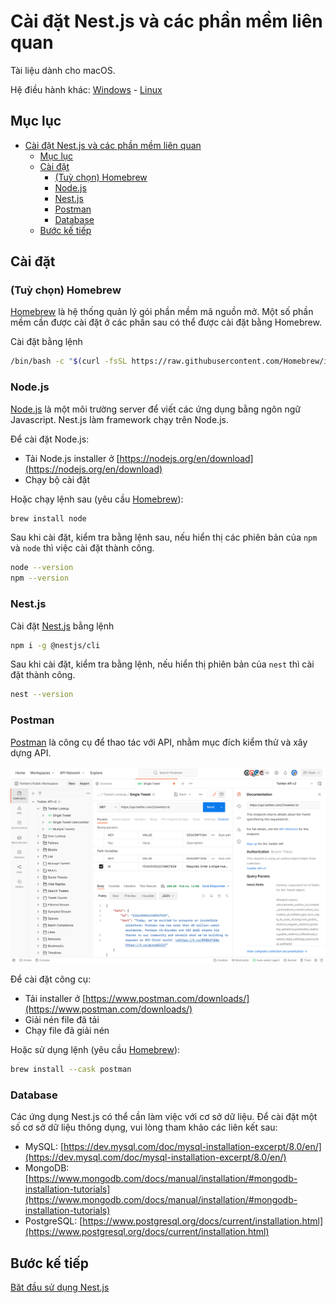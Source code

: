 # Cài đặt Nest.js và các phần mềm liên quan

Tài liệu dành cho macOS.

Hệ điều hành khác: [Windows](Tutorial-Windows.md) - [Linux](Tutorial-Linux.md)

## Mục lục

- [Cài đặt Nest.js và các phần mềm liên quan](#cài-đặt-nestjs-và-các-phần-mềm-liên-quan)
  - [Mục lục](#mục-lục)
  - [Cài đặt](#cài-đặt)
    - [(Tuỳ chọn) Homebrew](#tuỳ-chọn-homebrew)
    - [Node.js](#nodejs)
    - [Nest.js](#nestjs)
    - [Postman](#postman)
    - [Database](#database)
  - [Bước kế tiếp](#bước-kế-tiếp)

## Cài đặt

### (Tuỳ chọn) Homebrew

[Homebrew](https://brew.sh/index_vi) là hệ thống quản lý gói phần mềm mã nguồn mở. Một số phần mềm cần được cài đặt ở các phần sau có thể được cài đặt bằng Homebrew.

Cài đặt bằng lệnh

```sh
/bin/bash -c "$(curl -fsSL https://raw.githubusercontent.com/Homebrew/install/HEAD/install.sh)"
```

### Node.js

[Node.js](https://nodejs.org/en) là một môi trường server để viết các ứng dụng bằng ngôn ngữ Javascript. Nest.js làm framework chạy trên Node.js.

Để cài đặt Node.js:

- Tải Node.js installer ở [https://nodejs.org/en/download](https://nodejs.org/en/download)
- Chạy bộ cài đặt

Hoặc chạy lệnh sau (yêu cầu [Homebrew](#tuỳ-chọn-homebrew)):

```sh
brew install node
```

Sau khi cài đặt, kiểm tra bằng lệnh sau, nếu hiển thị các phiên bản của `npm` và `node` thì việc cài đặt thành công.

```sh
node --version
npm --version
```

### Nest.js

Cài đặt [Nest.js](https://nestjs.com/) bằng lệnh

```sh
npm i -g @nestjs/cli
```

Sau khi cài đặt, kiểm tra bằng lệnh, nếu hiển thị phiên bản của `nest` thì cài đặt thành công.

```sh
nest --version
```

### Postman

[Postman](https://www.postman.com/) là công cụ để thao tác với API, nhằm mục đích kiểm thử và xây dựng API.

![Source: postman.com](../images/postman-product-screen.svg)

Để cài đặt công cụ:

- Tải installer ở [https://www.postman.com/downloads/](https://www.postman.com/downloads/)
- Giải nén file đã tải
- Chạy file đã giải nén

Hoặc sử dụng lệnh (yêu cầu [Homebrew](#tuỳ-chọn-homebrew)):

```sh
brew install --cask postman
```

### Database

Các ứng dụng Nest.js có thể cần làm việc với cơ sở dữ liệu. Để cài đặt một số cơ sở dữ liệu thông dụng, vui lòng tham khảo các liên kết sau:

- MySQL: [https://dev.mysql.com/doc/mysql-installation-excerpt/8.0/en/](https://dev.mysql.com/doc/mysql-installation-excerpt/8.0/en/)
- MongoDB: [https://www.mongodb.com/docs/manual/installation/#mongodb-installation-tutorials](https://www.mongodb.com/docs/manual/installation/#mongodb-installation-tutorials)
- PostgreSQL: [https://www.postgresql.org/docs/current/installation.html](https://www.postgresql.org/docs/current/installation.html)

## Bước kế tiếp

[Băt đầu sử dụng Nest.js](../Readme.md#bắt-đầu-sử-dụng-nestjs)